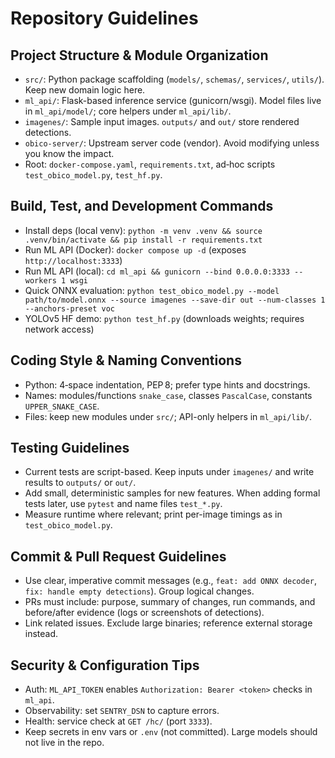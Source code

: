 # Repository Guidelines

## Project Structure & Module Organization
- `src/`: Python package scaffolding (`models/`, `schemas/`, `services/`, `utils/`). Keep new domain logic here.
- `ml_api/`: Flask-based inference service (gunicorn/wsgi). Model files live in `ml_api/model/`; core helpers under `ml_api/lib/`.
- `imagenes/`: Sample input images. `outputs/` and `out/` store rendered detections.
- `obico-server/`: Upstream server code (vendor). Avoid modifying unless you know the impact.
- Root: `docker-compose.yaml`, `requirements.txt`, ad‑hoc scripts `test_obico_model.py`, `test_hf.py`.

## Build, Test, and Development Commands
- Install deps (local venv): `python -m venv .venv && source .venv/bin/activate && pip install -r requirements.txt`
- Run ML API (Docker): `docker compose up -d` (exposes `http://localhost:3333`)
- Run ML API (local): `cd ml_api && gunicorn --bind 0.0.0.0:3333 --workers 1 wsgi`
- Quick ONNX evaluation: `python test_obico_model.py --model path/to/model.onnx --source imagenes --save-dir out --num-classes 1 --anchors-preset voc`
- YOLOv5 HF demo: `python test_hf.py` (downloads weights; requires network access)

## Coding Style & Naming Conventions
- Python: 4‑space indentation, PEP 8; prefer type hints and docstrings.
- Names: modules/functions `snake_case`, classes `PascalCase`, constants `UPPER_SNAKE_CASE`.
- Files: keep new modules under `src/`; API-only helpers in `ml_api/lib/`.

## Testing Guidelines
- Current tests are script-based. Keep inputs under `imagenes/` and write results to `outputs/` or `out/`.
- Add small, deterministic samples for new features. When adding formal tests later, use `pytest` and name files `test_*.py`.
- Measure runtime where relevant; print per-image timings as in `test_obico_model.py`.

## Commit & Pull Request Guidelines
- Use clear, imperative commit messages (e.g., `feat: add ONNX decoder`, `fix: handle empty detections`). Group logical changes.
- PRs must include: purpose, summary of changes, run commands, and before/after evidence (logs or screenshots of detections).
- Link related issues. Exclude large binaries; reference external storage instead.

## Security & Configuration Tips
- Auth: `ML_API_TOKEN` enables `Authorization: Bearer <token>` checks in `ml_api`.
- Observability: set `SENTRY_DSN` to capture errors.
- Health: service check at `GET /hc/` (port `3333`).
- Keep secrets in env vars or `.env` (not committed). Large models should not live in the repo.

